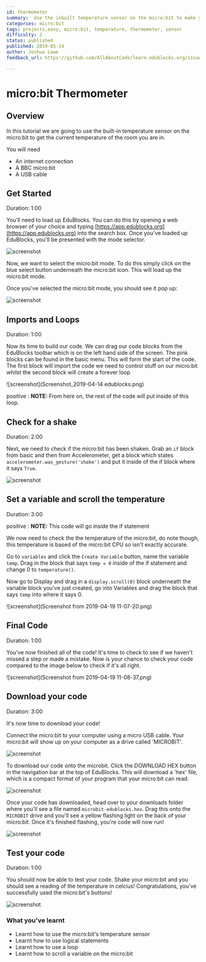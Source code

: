 ```yaml
---
id: thermometer
summary:  Use the inbuilt temperature sensor on the micro:bit to make your own thermometer
categories: micro:bit
tags: projects,easy, micro:bit, temperature, thermometer, sensor
difficulty: 2
status: published
published: 2019-05-14
author: Joshua Lowe
feedback_url: https://github.com/AllAboutCode/learn.edublocks.org/issues

---
```


# micro:bit Thermometer

## Overview

In this tutorial we are going to use the built-in temperature sensor on the micro:bit to get the current temperature of the room you are in.

You will need 
- An internet connection
- A BBC micro:bit
- A USB cable

## Get Started
Duration: 1:00

You’ll need to load up EduBlocks. You can do this by opening a web browser of your choice and typing [https://app.edublocks.org](https://app.edublocks.org) into the search box. Once you've loaded up EduBlocks, you'll be presented with the mode selector. 

![screenshot](https://i.ibb.co/tQ0JcTz/Screenshot-2019-04-14-edublocks.png)

Now, we want to select the micro:bit mode. To do this simply click on the blue select button underneath the micro:bit icon. This will load up the micro:bit mode.

Once you've selected the micro:bit mode, you should see it pop up:

![screenshot](https://i.ibb.co/93PHxFY/Screenshot-2019-04-14-edublocks-2.png)

## Imports and Loops
Duration: 1:00

Now its time to build our code. We can drag our code blocks from the EduBlocks toolbar which is on the left hand side of the screen. The pink blocks can be found in the basic menu. This will form the start of the code. The first block will import the code we need to control stuff on our micro:bit whilst the second block will create a forever loop

![screenshot](Screenshot_2019-04-14 edublocks.png)

positive
: **NOTE:**
From here on, the rest of the code will put inside of this loop.

## Check for a shake
Duration: 2:00

Next, we need to check if the micro:bit has been shaken. Grab an `if` block from basic and then from Accelerometer, get a block which states `accelerometer.was_gesture('shake')` and put it inside of the if block where it says `True`. 

![screenshot](https://i.ibb.co/T1ffTJW/Screenshot-2019-04-14-edublocks-5.png)

## Set a variable and scroll the temperature
Duration: 3:00

positive
: **NOTE:**
This code will go inside the if statement

We now need to check the the temperature of the micro:bit, do note though, this temperature is based of the micro:bit CPU so isn't exactly accurate. 

Go to `variables` and click the `Create Variable` button, name the variable `temp`. Drag in the block that says `temp = 0` inside of the if statement and change 0 to `temperature()`.

Now go to Display and drag in a `display.scroll(0)` block underneath the variable block you've just created, go into Variables and drag the block that says `temp` into where it says 0.

![screenshot](Screenshot from 2019-04-19 11-07-20.png)


## Final Code
Duration: 1:00

You've now finished all of the code! It's time to check to see if we haven't missed a step or made a mistake. Now is your chance to check your code compared to the image below to check if it's all right.

![screenshot](Screenshot from 2019-04-19 11-08-37.png)

## Download your code
Duration: 3:00

It's now time to download your code!

Connect the micro:bit to your computer using a micro USB cable. Your micro:bit will show up on your computer as a drive called 'MICROBIT'. 

![screenshot](https://i.ibb.co/QvWrrNh/ezgif-com-video-to-gif.gif)

To download our code onto the microbit. Click the DOWNLOAD HEX button in the navigation bar at the top of EduBlocks. This will download a 'hex' file, which is a compact format of your program that your micro:bit can read. 

![screenshot](https://i.ibb.co/d2zrVgQ/Screenshot-2019-04-14-edublocks-8.png)

Once your code has downloaded, head over to your downloads folder where you'll see a file named `microbit-edublocks.hex`. Drag this onto the `MICROBIT` drive and you'll see a yellow flashing light on the back of your micro:bit. Once it's finished flashing, you're code will now run!

![screenshot](https://i.ibb.co/j3H14WJ/ezgif-com-video-to-gif-1.gif)

## Test your code
Duration: 1:00

You should now be able to test your code.
Shake your micro:bit and you should see a reading of the temperature in celcius!
Congratulations, you've successfully used the micro:bit's buttons!

![screenshot](https://pbs.twimg.com/media/DI9ZGudXcAEVQEF.png)

### What you've learnt

  - Learnt how to use the micro:bit's temperature sensor
  - Learnt how to use logical statements
  - Learnt how to use a loop
  - Learnt how to scroll a variable on the micro:bit
